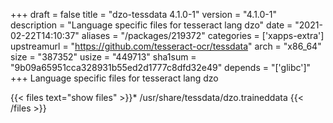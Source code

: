 +++
draft = false
title = "dzo-tessdata 4.1.0-1"
version = "4.1.0-1"
description = "Language specific files for tesseract lang dzo"
date = "2021-02-22T14:10:37"
aliases = "/packages/219372"
categories = ['xapps-extra']
upstreamurl = "https://github.com/tesseract-ocr/tessdata"
arch = "x86_64"
size = "387352"
usize = "449713"
sha1sum = "9b09a65951cca328931b55ed2d1777c8dfd32e49"
depends = "['glibc']"
+++
Language specific files for tesseract lang dzo

{{< files text="show files" >}}* /usr/share/tessdata/dzo.traineddata
{{< /files >}}